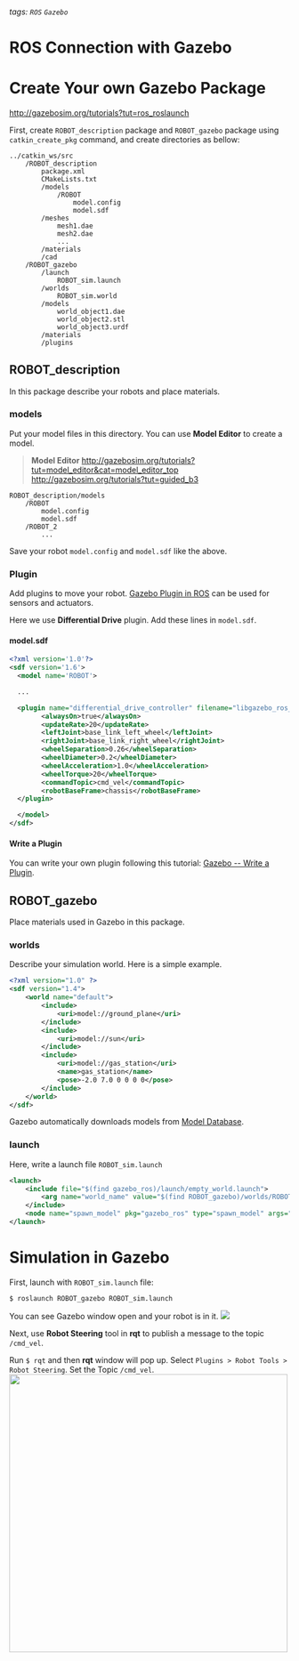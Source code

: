 ###### tags: `ROS` `Gazebo`

ROS Connection with Gazebo
===

# Create Your own Gazebo Package
http://gazebosim.org/tutorials?tut=ros_roslaunch

First, create `ROBOT_description` package and `ROBOT_gazebo` package using `catkin_create_pkg` command, and create directories as bellow:
```
../catkin_ws/src
    /ROBOT_description
        package.xml
        CMakeLists.txt
        /models
            /ROBOT
                model.config
                model.sdf
        /meshes
            mesh1.dae
            mesh2.dae
            ...
        /materials
        /cad
    /ROBOT_gazebo
        /launch
            ROBOT_sim.launch
        /worlds
            ROBOT_sim.world
        /models
            world_object1.dae
            world_object2.stl
            world_object3.urdf
        /materials
        /plugins
```
## ROBOT_description
In this package describe your robots and place materials.
### models
Put your model files in this directory.
You can use **Model Editor** to create a model.
> **Model Editor**
> http://gazebosim.org/tutorials?tut=model_editor&cat=model_editor_top
http://gazebosim.org/tutorials?tut=guided_b3
```
ROBOT_description/models
    /ROBOT
        model.config
        model.sdf
    /ROBOT_2
        ...
```
Save your robot `model.config` and `model.sdf` like the above.

### Plugin
Add plugins to move your robot.
[Gazebo Plugin in ROS](http://gazebosim.org/tutorials?tut=ros_gzplugins) can be used for sensors and actuators.

Here we use **Differential Drive** plugin.
Add these lines in `model.sdf`.
#### model.sdf
```xml
<?xml version='1.0'?>
<sdf version='1.6'>
  <model name='ROBOT'>

  ...

  <plugin name="differential_drive_controller" filename="libgazebo_ros_diff_drive.so">
        <alwaysOn>true</alwaysOn>
        <updateRate>20</updateRate>
        <leftJoint>base_link_left_wheel</leftJoint>
        <rightJoint>base_link_right_wheel</rightJoint>
        <wheelSeparation>0.26</wheelSeparation>
        <wheelDiameter>0.2</wheelDiameter>
        <wheelAcceleration>1.0</wheelAcceleration>
        <wheelTorque>20</wheelTorque>
        <commandTopic>cmd_vel</commandTopic>
        <robotBaseFrame>chassis</robotBaseFrame>
  </plugin>

  </model>
</sdf>

```
#### Write a Plugin
You can write your own plugin following this tutorial: [Gazebo -- Write a Plugin](http://gazebosim.org/tutorials?cat=write_plugin).

## ROBOT_gazebo
Place materials used in Gazebo in this package.
### worlds
Describe your simulation world.
Here is a simple example.
```xml
<?xml version="1.0" ?>
<sdf version="1.4">
    <world name="default">
        <include>
            <uri>model://ground_plane</uri>
        </include>
        <include>
            <uri>model://sun</uri>
        </include>
        <include>
            <uri>model://gas_station</uri>
            <name>gas_station</name>
            <pose>-2.0 7.0 0 0 0 0</pose>
        </include>
    </world>
</sdf>
```
Gazebo automatically downloads models from [Model Database](http://models.gazebosim.org/).

### launch
Here, write a launch file `ROBOT_sim.launch`
```xml
<launch>
    <include file="$(find gazebo_ros)/launch/empty_world.launch">
        <arg name="world_name" value="$(find ROBOT_gazebo)/worlds/ROBOT_sim.world"/>
    </include>
    <node name="spawn_model" pkg="gazebo_ros" type="spawn_model" args="-file $(find ROBOT_description)/models/ROBOT/model.sdf -sdf -model ROBOT" />
</launch>
```

# Simulation in Gazebo
First, launch with `ROBOT_sim.launch` file:

    $ roslaunch ROBOT_gazebo ROBOT_sim.launch

You can see Gazebo window open and your robot is in it.
![](https://i.imgur.com/2CEyUbl.png)

Next, use **Robot Steering** tool in **rqt** to publish a message to the topic `/cmd_vel`.

Run `$ rqt` and then **rqt** window will pop up.
Select `Plugins > Robot Tools > Robot Steering`.
Set the Topic `/cmd_vel`.
<img src=https://i.imgur.com/1xBjmUq.png width=500/>
